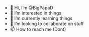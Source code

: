- 👋 Hi, I’m @BigPapaD
- 👀 I’m interested in things
- 🌱 I’m currently learning things
- 💞️ I’m looking to collaborate on stuff
- 📫 How to reach me (Dont)

<!---
BigPapaD/BigPapaD is a ✨ special ✨ repository because its `README.md` (this file) appears on your GitHub profile.
You can click the Preview link to take a look at your changes.
--->
